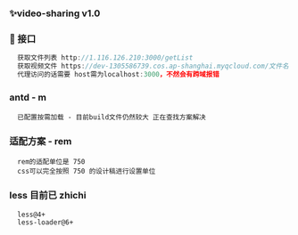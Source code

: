 ### ✨video-sharing v1.0

### 🔨 接口

```jsx
  获取文件列表 http://1.116.126.210:3000/getList
  获取视频文件 https://dev-1305586739.cos.ap-shanghai.myqcloud.com/文件名
  代理访问的话需要 host需为localhost:3000，不然会有跨域报错
```

### antd - m

```
  已配置按需加载 - 目前build文件仍然较大 正在查找方案解决
```

### 适配方案 - rem

```
  rem的适配单位是 750
  css可以完全按照 750 的设计稿进行设置单位
```

### less 目前已 zhichi

```
  less@4+
  less-loader@6+
```
